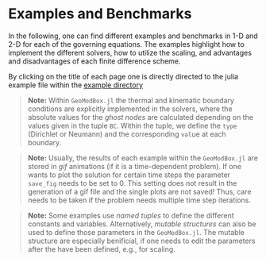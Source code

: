 # Examples and Benchmarks

In the following, one can find different examples and benchmarks in 1-D and 2-D for each of the governing equations. The examples highlight how to implement the different solvers, how to utilize the scaling, and advantages and disadvantages of each finite difference scheme. 

By clicking on the title of each page one is directly directed to the julia example file within the [example directory](https://github.com/GeoSci-FFM/GeoModBox.jl/blob/main/examples)

> **Note:** Within ```GeoModBox.jl``` the thermal and kinematic boundary conditions are explicitly implemented in the solvers, where the absolute values for the *ghost nodes* are calculated depending on the values given in the tuple ```BC```. Within the tuple, we define the ```type``` (Dirichlet or Neumann) and the corresponding ```val```ue at each boundary. 

> **Note:** Usually, the results of each example within the ```GeoModBox.jl``` are stored in *gif* animations (if it is a time-dependent problem). If one wants to plot the solution for certain time steps the parameter ```save_fig``` needs to be set to 0. This setting does not result in the generation of a gif file and the single plots are not saved! Thus, care needs to be taken if the problem needs multiple time step iterations. 

> **Note:** Some examples use *named tuples* to define the different constants and variables. Alternatively, *mutable structures* can also be used to define those parameters in the ```GeoModBox.jl```. The mutable structure are especially benificial, if one needs to edit the parameters after the have been defined, e.g., for scaling. 



